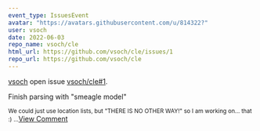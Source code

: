 ```yaml
---
event_type: IssuesEvent
avatar: "https://avatars.githubusercontent.com/u/814322?"
user: vsoch
date: 2022-06-03
repo_name: vsoch/cle
html_url: https://github.com/vsoch/cle/issues/1
repo_url: https://github.com/vsoch/cle
---
```


<a href='https://github.com/vsoch' target='_blank'>vsoch</a> open issue <a href='https://github.com/vsoch/cle/issues/1' target='_blank'>vsoch/cle#1</a>.

<p>Finish parsing with "smeagle model"</p><small>We could just use location lists, but "THERE IS NO OTHER WAY!" so I am working on... that :)...</small><a href='https://github.com/vsoch/cle/issues/1' target='_blank'>View Comment</a>